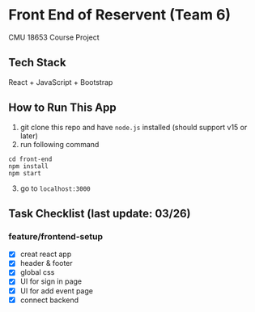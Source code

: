 # Front End of Reservent (Team 6)

CMU 18653 Course Project

## Tech Stack

React + JavaScript + Bootstrap

## How to Run This App

1. git clone this repo and have `node.js` installed (should support v15 or later)
2. run following command

```
cd front-end
npm install
npm start
```

3. go to `localhost:3000`

## Task Checklist (last update: 03/26)

### feature/frontend-setup

- [x] creat react app
- [x] header & footer
- [x] global css
- [x] UI for sign in page
- [x] UI for add event page
- [x] connect backend
